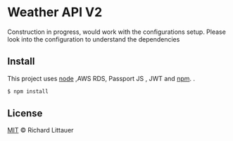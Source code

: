 # Weather API V2

Construction in progress, would work with the configurations setup. Please look into the configuration to understand the dependencies


## Install

This project uses [node](http://nodejs.org) ,AWS RDS, Passport JS , JWT and [npm](https://npmjs.com). .

```sh
$ npm install 

```

## License

[MIT](LICENSE) © Richard Littauer